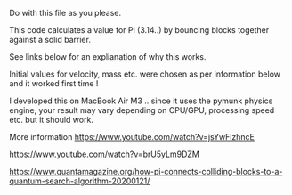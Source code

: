 Do with this file as you please. 

This code calculates a value for Pi (3.14..) by bouncing blocks together against a solid barrier. 

See links below for an explianation of why this works.

Initial values for velocity, mass etc. were chosen as per information below and it worked first time !

I developed this on MacBook Air M3 .. since it uses the pymunk physics engine, your result may vary depending on CPU/GPU, processing speed etc. but it should work.


More information
https://www.youtube.com/watch?v=jsYwFizhncE

https://www.youtube.com/watch?v=brU5yLm9DZM

https://www.quantamagazine.org/how-pi-connects-colliding-blocks-to-a-quantum-search-algorithm-20200121/
